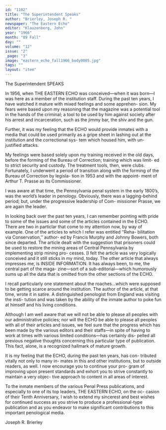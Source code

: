 ```yaml
---
id: "1102"
title: "The Superintendent Speaks"
author: "Brierley, Joseph R. "
newspaper: "The Eastern Echo"
editor: "Klauzenberg, John"
year: "1966"
month: "09 Fall"
day: ""
volume: "12"
issue: "2"
_page: "3"
image: "eastern_echo_fall1966_body0005.jpg"
tags: ""
layout: "item"
---
```

The Superintendent
SPEAKS

In 1956, when THE EASTERN
ECHO was conceived—when it was
born—I was here as a member of the
institution staff. During the past ten
years, I have watched it mature with
mixed feelings and some apprehen-
sion. My fears were based upon my
reasoning that the magazine was a
potential tool in the hands of the
criminal; a tool to be used by him
against society after his arrest and
incarceration, such as the jimmy bar,
the shiv and the gun.

Further, it was my feeling that the
ECHO would provide inmates with a
media that could be used primarily
as a gripe sheet in lashing out at the
institution and the correctional sys-
tem which housed him, with un-
justified attacks.

My feelings were based solely upon
my training received in the old days,
before the forming of the Bureau of
Correction; training which was limit-
ed to strict security and custody. The
treatment tools, then, were clubs.
Fortunately, I underwent a period of
transition along with the forming of
the Bureau of Correction by legisla-
tion in 1953 and with the appoint-
ment of Arthur T. Prasse as its
Commissioner.

I was aware at that time, the
Pennsylvania penal system in the
early 1800’s, was the world’s leader
in penology. Obviously, there was a
lagging-behind period; but, under
the progressive leadership of Com-
missioner Prasse, we are again the
leader. 

In looking back over the past ten
years, I can remember pointing with
pride to some of the issues and some
of the articles contained in the
ECHO. There are two in particlar
that come to my attention now, by
way of example. One of the articles
to which I refer was entitled ‘‘Reha-
bilitation via Conservation,’’ author-
ed by Francis Murphy and Johnny
Bowers, both since departed. The
article dealt with the suggestion that
prisoners could be used to restore the
mining areas of Central Pennsylvania
by implementing strip mining pro-
cesses. [I felt the article was very
logically conceived and it still sticks
in my mind, today. The other article
that always impresses me, is INSIDE
INFORMATION. It has always been,
to me, the central part of the maga-
zine—sort of a sub-editorial—which
humorously sums up all the data that
is omitted from the other sections of
the ECHO.

I recall particularly one statement
about the roaches...which were
supposed to be getting scarce around
the institution. The author of the
article, at that time, wrote it in
satire. A distinguished penologist
from England was visiting the insti-
tution and was taken by the ability of
the inmate author to poke fun at
himself and his living conditions.

Although I am well aware that we
will not be able to please all peoples
with our administrative policies; nor
will the ECHO be able to please all
peoples with all of their articles and
issues, we feel sure that the progress
which has been made by the various
editors and their staffs—in spite of
having to work at times with various
limited conditions—has certainly dis-
pelled all previous negative thoughts
concerning this particular type of
publication. This fact, alone, is a
recognized hallmark of mature
growth.

It is my feeling that the ECHO,
during the past ten years, has con-
tributed vitally not only to many in-
mates in this and other institutions,
but to outside readers, as well. I now
encourage you to continue your pro-
gram of improving upon present
standards and exhort you to strive
constantly to maintain a very objec-
tive approach to content in all areas
of interest.

To the inmate members of the
various Penal Press publications, and
especially to one of its top leaders,
THE EASTERN ECHO, on the oc-
casion of their Tenth Anniversary, I
wish to extend my sincerest and best
wishes for continued success as you
strive to produce a professional-type
publication and as you endeavor to
make significant contributions to this
important penological media.

Joseph R. Brierley
